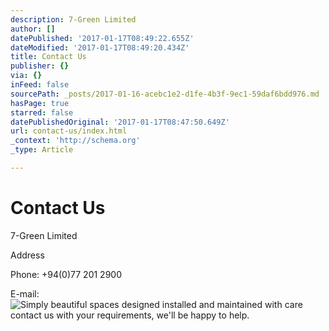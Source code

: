 ```yaml
---
description: 7-Green Limited
author: []
datePublished: '2017-01-17T08:49:22.655Z'
dateModified: '2017-01-17T08:49:20.434Z'
title: Contact Us
publisher: {}
via: {}
inFeed: false
sourcePath: _posts/2017-01-16-acebc1e2-d1fe-4b3f-9ec1-59daf6bdd976.md
hasPage: true
starred: false
datePublishedOriginal: '2017-01-17T08:47:50.649Z'
url: contact-us/index.html
_context: 'http://schema.org'
_type: Article

---
```

# **Contact Us**

7-Green Limited

Address

Phone: +94(0)77 201 2900

E-mail:
![Simply beautiful spaces designed installed and maintained with care contact us with your requirements, we'll be happy to help.](https://the-grid-user-content.s3-us-west-2.amazonaws.com/bf9cee81-27a4-4099-b907-995bbfc342a9.jpg)